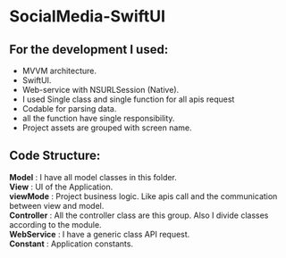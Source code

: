 # SocialMedia-SwiftUI

## For the development I used:

- MVVM architecture.
- SwiftUI.
- Web-service with NSURLSession (Native).
- I used Single class and single function for all apis request
- Codable for parsing data.
- all the function have single responsibility.
- Project assets are grouped with screen name.

## Code Structure:

**Model**			:  I have all model classes in this folder.<br>
**View**  			:  UI of the Application.<br>
**viewMode**		:  Project business logic. Like apis call and the communication between view and model.<br>
**Controller**		:  All the controller class are this group. Also I divide classes according to the module.<br>
**WebService**	:  I have a generic class API request.<br> 
**Constant** 		:  Application constants.<br>
